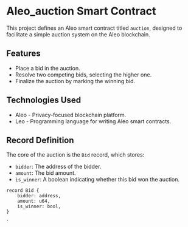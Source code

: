 # Aleo_auction Smart Contract

This project defines an Aleo smart contract titled `auction`, designed to facilitate a simple auction system on the Aleo blockchain.

## Features

- Place a bid in the auction.
- Resolve two competing bids, selecting the higher one.
- Finalize the auction by marking the winning bid.

## Technologies Used

- Aleo - Privacy-focused blockchain platform.
- Leo - Programming language for writing Aleo smart contracts.

## Record Definition

The core of the auction is the `Bid` record, which stores:

- `bidder`: The address of the bidder.
- `amount`: The bid amount.
- `is_winner`: A boolean indicating whether this bid won the auction.

```leo
record Bid {
    bidder: address,
    amount: u64,
    is_winner: bool,
}

`

